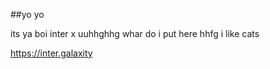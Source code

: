 ##yo yo

its ya boi inter
x
uuhhghhg
whar do i put here
hhfg
i like cats




https://inter.galaxity
